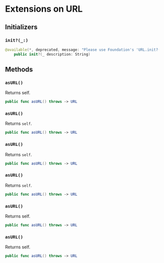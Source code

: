 # Extensions on URL

## Initializers

### `init?(_:)`

``` swift
@available(*, deprecated, message: "Please use Foundation's 'URL.init?(string: String)' instead.")
    public init?(_ description: String) 
```

## Methods

### `asURL()`

Returns self.

``` swift
public func asURL() throws -> URL 
```

### `asURL()`

Returns `self`.

``` swift
public func asURL() throws -> URL 
```

### `asURL()`

Returns `self`.

``` swift
public func asURL() throws -> URL 
```

### `asURL()`

Returns `self`.

``` swift
public func asURL() throws -> URL 
```

### `asURL()`

Returns self.

``` swift
public func asURL() throws -> URL 
```

### `asURL()`

Returns self.

``` swift
public func asURL() throws -> URL 
```
